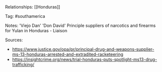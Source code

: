 
Relationships:
[[Honduras]]

Tag: #southamerica 

Notes:
'Viejo Dan'
'Don David'
Principle suppliers of narcotics and firearms for Yulan in Honduras - Liaison

Sources:
- https://www.justice.gov/opa/pr/principal-drug-and-weapons-supplier-ms-13-honduras-arrested-and-extradited-racketeering
- https://insightcrime.org/news/trial-honduras-puts-spotlight-ms13-drug-trafficking/